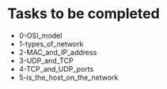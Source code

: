 # Tasks to be completed
* 0-OSI_model
* 1-types_of_network
* 2-MAC_and_IP_address
* 3-UDP_and_TCP
* 4-TCP_and_UDP_ports
* 5-is_the_host_on_the_network
